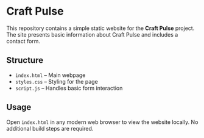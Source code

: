 # Craft Pulse

This repository contains a simple static website for the **Craft Pulse** project. The site presents basic information about Craft Pulse and includes a contact form.

## Structure

- `index.html` – Main webpage
- `styles.css` – Styling for the page
- `script.js` – Handles basic form interaction

## Usage

Open `index.html` in any modern web browser to view the website locally. No additional build steps are required.

